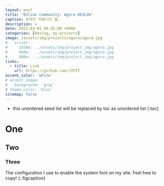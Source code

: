 ```yaml
---
layout: post
title: 'Online Community: Agora DEVLOG'
caption: 온라인 커뮤니티 앱.
description: >
date: 2022-03-01 08:45:00 +0900
categories: [devlog, my-projects]
image: /assets/img/projects/agora/agora.jpg
#   srcset: 
#     1920w: ../assets/img/project_img/agora.jpg
#     960w:  ../assets/img/project_img/agora.jpg
#     480w:  ../assets/img/project_img/agora.jpg
links:
  - title: Link
    url: https://github.com/JYPIT
accent_color: 'white'
# accent_image:
#   background: 'gray'
# theme_color: 'blue'
sitemap: false
---
```


* this unordered seed list will be replaced by toc as unordered list 
{:toc}

# One
## Two

### Three

The configuration I use to enable the system font on my site. Feel free to copy!
{:.figcaption}